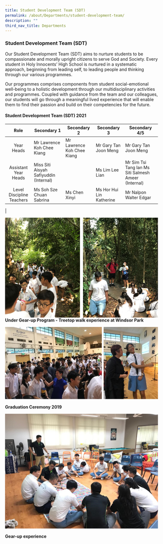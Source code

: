 ```yaml
---
title: Student Development Team (SDT)
permalink: /about/Departments/student-development-team/
description: ""
third_nav_title: Departments
---
```

### **Student Development Team (SDT)**

Our Student Development Team (SDT) aims to nurture students to be compassionate and morally upright citizens to serve God and Society. Every student in Holy Innocents’ High School is nurtured in a systematic approach, beginning from leading self, to leading people and thinking through our various programmes.

Our programmes comprises components from student social-emotional well-being to a holistic development through our multidisciplinary activities and programmes. Coupled with guidance from the team and our colleagues, our students will go through a meaningful lived experience that will enable them to find their passion and build on their competencies for the future.   

#### **Student Development Team (SDT) 2021**

| Role | Secondary  1 | Secondary 2 | Secondary 3 | Secondary   4/5 |
|:---:|---|---|---|---|
|  Year Heads | Mr Lawrence Koh Chee Kiang | Mr Lawrence Koh Chee Kiang | Mr Gary Tan Joon Meng | Mr Gary Tan Joon Meng |
| Assistant Year Heads | Miss Siti Aisyah Safiyuddin (Internal) |  | Ms Lim Lee Lian | Mr Sim Tsi Tang Ian Ms Siti Salmesh Ameer (Internal) |
| Level Discipline  Teachers |  Ms Soh Sze Chuan Sabrina | Ms Chen Xinyi | Ms Hor Hui Lin Katherine  | Mr Nalpon Walter Edgar |
|

<img src="/images/sdt1.jpg" 
     style="width:49%" align=left>
<img src="/images/sdt%202.jpg" 
     style="width:49%" align=right>		 

<br><br><br><br>
<br><br><br><br>
<br><br><br><br>
<br><br>
**Under Gear-up Program - Treetop walk experience at Windsor Park**

![](/images/sdt%203n4.jpg)

**Graduation Ceremony 2019**

![](/images/sdt5.jpg)

**Gear-up experience**